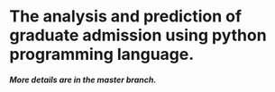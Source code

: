 # The analysis and prediction of graduate admission using python programming language.

##### More details are in the master branch. 
